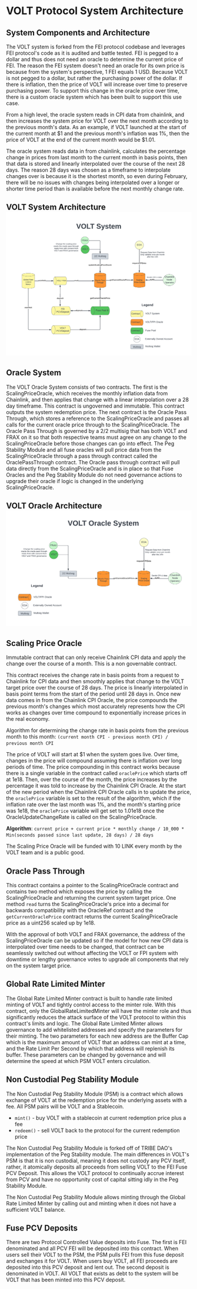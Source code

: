 # VOLT Protocol System Architecture

## System Components and Architecture

The VOLT system is forked from the FEI protocol codebase and leverages FEI protocol's code as it is audited and battle tested. FEI is pegged to a dollar and thus does not need an oracle to determine the current price of FEI. The reason the FEI system doesn't need an oracle for its own price is because from the system's perspective, 1 FEI equals 1 USD. Because VOLT is not pegged to a dollar, but rather the purchasing power of the dollar. If there is inflation, then the price of VOLT will increase over time to preserve purchasing power. To support this change in the oracle price over time, there is a custom oracle system which has been built to support this use case.

From a high level, the oracle system reads in CPI data from chainlink, and then increases the system price for VOLT over the next month according to the previous month's data. As an example, if VOLT launched at the start of the current month at $1 and the previous month's inflation was 1%, then the price of VOLT at the end of the current month would be $1.01.

The oracle system reads data in from chainlink, calculates the percentage change in prices from last month to the current month in basis points, then that data is stored and linearly interpolated over the course of the next 28 days. The reason 28 days was chosen as a timeframe to interpolate changes over is because it is the shortest month, so even during February, there will be no issues with changes being interpolated over a longer or shorter time period than is available before the next monthly change rate.


## VOLT System Architecture ![](VoltSystem.png)

## Oracle System

The VOLT Oracle System consists of two contracts. The first is the ScalingPriceOracle, which receives the monthly inflation data from Chainlink, and then applies that change with a linear interpolation over a 28 day timeframe. This contract is ungoverned and immutable. This contract outputs the system redemption price. The next contract is the Oracle Pass Through, which stores a reference to the ScalingPriceOracle and passes all calls for the current oracle price through to the ScalingPriceOracle. The Oracle Pass Through is governed by a 2/2 multisig that has both VOLT and FRAX on it so that both respective teams must agree on any change to the ScalingPriceOracle before those changes can go into effect.
The Peg Stability Module and all fuse oracles will pull price data from the ScalingPriceOracle through a pass through contract called the OraclePassThrough contract. The Oracle pass through contract will pull data directly from the ScalingPriceOracle and is in place so that Fuse Oracles and the Peg Stability Module do not need governance actions to upgrade their oracle if logic is changed in the underlying ScalingPriceOracle.

## VOLT Oracle Architecture ![](VoltOracleSystem.png)

## Scaling Price Oracle
Immutable contract that can only receive Chainlink CPI data and apply the change over the course of a month. This is a non governable contract.

This contract receives the change rate in basis points from a request to Chainlink for CPI data and then smoothly applies that change to the VOLT target price over the course of 28 days. The price is linearly interpolated in basis point terms from the start of the period until 28 days in. Once new data comes in from the Chainlink CPI Oracle, the price compounds the previous month's changes which most accurately represents how the CPI works as changes over time compound to exponentially increase prices in the real economy.

Algorithm for determining the change rate in basis points from the previous month to this month:
`(current month CPI - previous month CPI) / previous month CPI`

The price of VOLT will start at $1 when the system goes live. Over time, changes in the price will compound assuming there is inflation over long periods of time. The price compounding in this contract works because there is a single variable in the contract called `oraclePrice` which starts off at 1e18. Then, over the course of the month, the price increases by the percentage it was told to increase by the Chainlink CPI Oracle. At the start of the new period when the Chainlink CPI Oracle calls in to update the price, the `oraclePrice` variable is set to the result of the algorithm, which if the inflation rate over the last month was 1%, and the month's starting price was 1e18, the `oraclePrice` variable will get set to 1.01e18 once the OracleUpdateChangeRate is called on the ScalingPriceOracle.

**Algorithm**: `current price + current price * monthly change / 10_000 * Min(seconds passed since last update, 28 days) / 28 days`

The Scaling Price Oracle will be funded with 10 LINK every month by the VOLT team and is a public good.

## Oracle Pass Through
This contract contains a pointer to the ScalingPriceOracle contract and contains two method which exposes the price by calling the ScalingPriceOracle and returning the current system target price. One method `read` turns the ScalingPriceOracle's price into a decimal for backwards compatibility with the OracleRef contract and the `getCurrentOraclePrice` contract returns the current ScalingPriceOracle price as a uint256 scaled up by 1e18.

With the approval of both VOLT and FRAX governance, the address of the ScalingPriceOracle can be updated so if the model for how new CPI data is interpolated over time needs to be changed, that contract can be seamlessly switched out without affecting the VOLT or FPI system with downtime or lengthy governance votes to upgrade all components that rely on the system target price.

## Global Rate Limited Minter
The Global Rate Limited Minter contract is built to handle rate limited minting of VOLT and tightly control access to the minter role. With this contract, only the GlobalRateLimitedMinter will have the minter role and thus significantly reduces the attack surface of the VOLT protocol to within this contract's limits and logic. The Global Rate Limited Minter allows governance to add whitelisted addresses and specify the parameters for their minting. The two parameters for each new address are the Buffer Cap which is the maximum amount of VOLT that an address can mint at a time, and the Rate Limit Per Second by which that address will replenish its buffer. These parameters can be changed by governance and will determine the speed at which PSM VOLT enters circulation.

## Non Custodial Peg Stability Module

The Non Custodial Peg Stability Module (PSM) is a contract which allows exchange of VOLT at the redemption price for the underlying assets with a fee. All PSM pairs will be VOLT and a Stablecoin.
 * `mint()` - buy VOLT with a stablecoin at current redemption price plus a fee
 * `redeem()` - sell VOLT back to the protocol for the current redemption price

The Non Custodial Peg Stability Module is forked off of TRIBE DAO's implementation of the Peg Stability module. The main differences in VOLT's PSM is that it is non custodial, meaning it does not custody any PCV itself, rather, it atomically deposits all proceeds from selling VOLT to the FEI Fuse PCV Deposit. This allows the VOLT protocol to continually accrue interest from PCV and have no opportunity cost of capital sitting idly in the Peg Stability Module.

The Non Custodial Peg Stability Module allows minting through the Global Rate Limited Minter by calling out and minting when it does not have a sufficient VOLT balance.

## Fuse PCV Deposits

There are two Protocol Controlled Value deposits into Fuse. The first is FEI denominated and all PCV FEI will be deposited into this contract. When users sell their VOLT to the PSM, the PSM pulls FEI from this fuse deposit and exchanges it for VOLT. When users buy VOLT, all FEI proceeds are deposited into this PCV deposit and lent out. The second deposit is denominated in VOLT. All VOLT that exists as debt to the system will be VOLT that has been minted into this PCV deposit.
